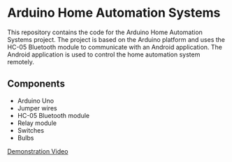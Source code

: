 # Arduino Home Automation Systems

This repository contains the code for the Arduino Home Automation Systems project. The project is based on the Arduino platform and uses the HC-05 Bluetooth module to communicate with an Android application. The Android application is used to control the home automation system remotely.

## Components
- Arduino Uno
- Jumper wires
- HC-05 Bluetooth module
- Relay module
- Switches
- Bulbs

[Demonstration Video](https://www.youtube.com/watch?v=luXB-6K4Gh0)
